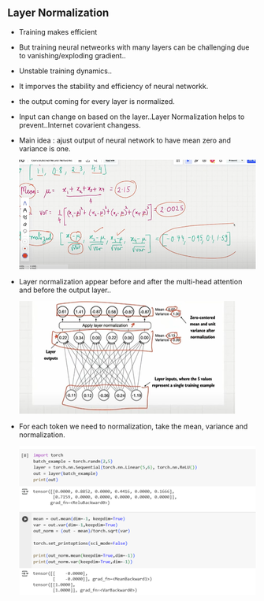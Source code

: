 ## Layer Normalization

- Training makes efficient
- But training neural netweorks with many layers can be challenging due to vanishing/exploding gradient..
- Unstable training dynamics..
- It imporves the stability and efficiency of neural networkk.
- the output coming for every layer is normalized.
- Input can change on based on the layer..Layer Normalization helps to prevent..Internet covarient changess.

- Main idea : ajust output of neural network to have mean zero and variance is one.

    ![alt text](Images/meann.png)

- Layer normalization appear before and after the multi-head attention and before the output layer..

    ![alt text](Images/normalization.png)

- For each token we need to normalization, take the mean, variance and normalization.

    ![alt text](Images/normalizationCode.png)